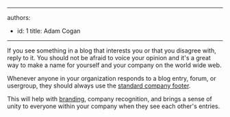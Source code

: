 

---
authors:
  - id: 1
    title: Adam Cogan
---




<span class='intro'> <p>
                    If you see something in a blog that interests you or that you disagree with, reply
                    to it. You should not be afraid to voice your opinion and it's a great way to make
                    a name for yourself and your company on the world wide web.
                </p> </span>

<p>
                    Whenever anyone in your organization responds to a blog entry, forum, or usergroup,
                    they should always use the <a href="http&#58;//www.ssw.com.au/ssw/standards/rules/RulesToBetterBranding.aspx#EmailSignatures">
                        standard company footer</a>.
                </p>
                <p>
                    This will help with <a href="http&#58;//www.ssw.com.au/ssw/standards/rules/RulesToBetterBranding.aspx">branding</a>,
                    company recognition, and brings a sense of unity to everyone within your company
                    when they see each other's entries.
                </p>


